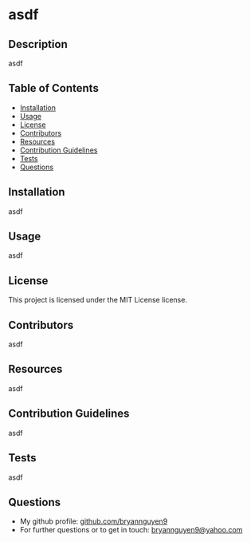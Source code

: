
# asdf

## Description
asdf

## Table of Contents
- [Installation](#installation)
- [Usage](#usage)
- [License](#license)
- [Contributors](#contributors)
- [Resources](#resources)
- [Contribution Guidelines](#contribution-guidelines)
- [Tests](#tests)
- [Questions](#questions)

## Installation
asdf

## Usage
asdf

## License
This project is licensed under the MIT License license.

## Contributors
asdf

## Resources
asdf

## Contribution Guidelines
asdf

## Tests
asdf

## Questions
* My github profile: [github.com/bryannguyen9](https://github.com/bryannguyen9/)
* For further questions or to get in touch: [bryannguyen9@yahoo.com](bryannguyen9@yahoo.com)
